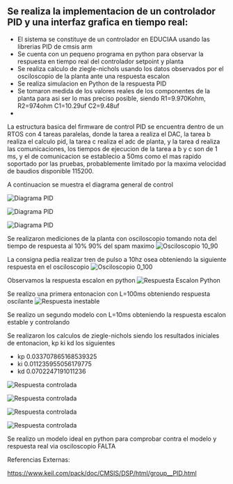 ## Se realiza la implementacion de un controlador PID y una interfaz grafica en tiempo real:

* El sistema se constituye de un controlador en EDUCIAA usando las librerias PID de cmsis arm
* Se cuenta con un pequeno programa en python para observar la respuesta en tiempo real del controlador setpoint y planta
* Se realiza calculo de ziegle-nichols usando los datos observados por el osciloscopio de la planta ante una respuesta escalon
* Se realiza simulacion en Python de la respuesta PID
* Se tomaron medida de los valores reales de los componentes de la planta para asi ser lo mas preciso posible, siendo R1=9.970Kohm, R2=974ohm C1=10.29uf C2=9.48uf
* 


La estructura basica del firmware de control PID se encuentra dentro de un RTOS con 4 tareas paralelas, donde la tarea a realiza el DAC, la tarea b realiza el calculo pid, la tarea c realiza el adc de planta, y la tarea d realiza las comunicaciones, los tiempos de ejecucion de la tarea a b y c son de 1 ms, y el de comunicacion se establecio a 50ms como el mas rapido soportado por las pruebas, probablemente limitado por la maxima velocidad de baudios disponible 115200.

A continuacion se muestra el diagrama general de control

![Diagrama PID](https://github.com/juniormonroy/CDI_TPF/blob/master/Capturas/DiagramaFuncional.png)

![Diagrama PID](https://github.com/juniormonroy/CDI_TPF/blob/master/Capturas/PlantaCircuitoRC.png)

![Diagrama PID](https://github.com/juniormonroy/CDI_TPF/blob/master/Capturas/EDUCIAA_PLANTA.jpg)



Se realizaron mediciones de la planta con osciloscopio tomando nota del tiempo de respuesta al 10% 90% del spam maximo
![Osciloscopio 10_90](https://github.com/juniormonroy/CDI_TPF/blob/master/Capturas/osc_0_100.jpg)


La consigna pedia realizar tren de pulso a 10hz osea obteniendo la siguiente respuesta en el osciloscopio
![Osciloscopio 0_100](https://github.com/juniormonroy/CDI_TPF/blob/master/Capturas/respuesta_10hz.jpg)


Observamos la respuesta escalon en python
![Respuesta Escalon Python](https://github.com/juniormonroy/CDI_TPF/blob/master/Capturas/respuesta%20escalon_python.png)




Se realizo una primera entonacion con L=100ms obteniendo respuesta oscilante
![Respuesta inestable](https://github.com/juniormonroy/CDI_TPF/blob/master/Capturas/respuesta_oscilante.png)


Se realizo un segundo modelo con L=10ms obteniendo la respuesta escalon estable y controlando

Se realizaron los calculos de ziegle-nichols siendo los resultados iniciales de entonacion, kp ki kd los siguientes

* kp 0.033707865168539325
* ki 0.011235955056179775
* kd 0.0702247191011236

![Respuesta controlada](https://github.com/juniormonroy/CDI_TPF/blob/master/Capturas/respuesta_pid_python.png)

![Respuesta controlada](https://github.com/juniormonroy/CDI_TPF/blob/master/Capturas/Escalon_PID_python.png)

![Respuesta controlada](https://github.com/juniormonroy/CDI_TPF/blob/master/Capturas/Respuesta_sp50_osc_picos.jpg)

![Respuesta controlada](https://github.com/juniormonroy/CDI_TPF/blob/master/Capturas/Respuesta%20del%20controlador.jpg)






Se realizo un modelo ideal en python para comprobar contra el modelo y respuesta real via osciloscopio 
FALTA

Referencias Externas:

https://www.keil.com/pack/doc/CMSIS/DSP/html/group__PID.html